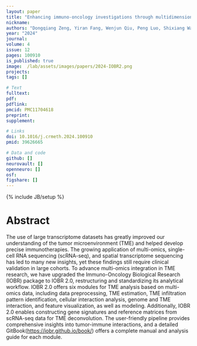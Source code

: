 ```yaml
---
layout: paper
title: "Enhancing immuno-oncology investigations through multidimensional decoding of tumor microenvironment with IOBR 2.0​"
nickname: 
authors: "Dongqiang Zeng, Yiran Fang, Wenjun Qiu, Peng Luo, Shixiang Wang, Rongfang Shen, Wenchao Gu, Xiatong Huang, Qianqian Mao, Gaofeng Wang, Yonghong Lai, Guangda Rong, Xi Xu, Min Shi, Zuqiang Wu, Guangchuang Yu, Wangjun Liao​"
year: "2024" 
journal:
volume: 4
issue: 12
pages: 100910
is_published: true
image:  /lab/assets/images/papers/2024-IOBR2.png
projects:
tags: []

# Text
fulltext:
pdf:
pdflink:
pmcid: PMC11704618
preprint:
supplement:

# Links
doi: 10.1016/j.crmeth.2024.100910
pmid: 39626665

# Data and code
github: []
neurovault: []
openneuro: []
osf:
figshare: []
---
```

{% include JB/setup %}

# Abstract

The use of large transcriptome datasets has greatly improved our understanding of the tumor microenvironment (TME) and helped develop precise immunotherapies. The growing application of multi-omics, single-cell RNA sequencing (scRNA-seq), and spatial transcriptome sequencing has led to many new insights, yet these findings still require clinical validation in large cohorts. To advance multi-omics integration in TME research, we have upgraded the Immuno-Oncology Biological Research (IOBR) package to IOBR 2.0, restructuring and standardizing its analytical workflow. IOBR 2.0 offers six modules for TME analysis based on multi-omics data, including data preprocessing, TME estimation, TME infiltration pattern identification, cellular interaction analysis, genome and TME interaction, and feature visualization, as well as modeling. Additionally, IOBR 2.0 enables constructing gene signatures and reference matrices from scRNA-seq data for TME deconvolution. The user-friendly pipeline provides comprehensive insights into tumor-immune interactions, and a detailed GitBook(https://iobr.github.io/book/) offers a complete manual and analysis guide for each module.
